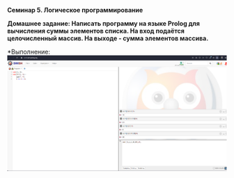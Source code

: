 **Семинар 5. Логическое программирование**

**Домашнее задание: Написать программу на языке Prolog для вычисления суммы элементов списка. На вход подаётся целочисленный массив. На выходе - сумма элементов массива.**

*Выполнение:
![fin.png](fin.png)
